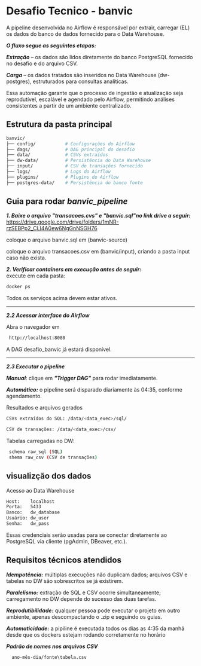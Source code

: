 # Desafio Tecnico - banvic


A pipeline desenvolvida no Airflow é responsável por extrair, carregar (EL) os dados do banco de dados fornecido para o Data Warehouse.

***O fluxo segue as seguintes etapas:***

***Extração*** – os dados são lidos diretamente do banco PostgreSQL fornecido no desafio e do arquivo CSV.

***Carga*** – os dados tratados são inseridos no Data Warehouse (dw-postgres), estruturados para consultas analíticas.

Essa automação garante que o processo de ingestão e atualização seja reprodutível, escalável e agendado pelo Airflow, permitindo análises consistentes a partir de um ambiente centralizado.

## Estrutura da pasta principal

```bash
banvic/
├── config/           # Configurações do Airflow
├── dags/             # DAG principal do desafio 
├── data/             # CSVs extraídos
├── dw-data/          # Persistência do Data Warehouse
├── input/            # CSV de transações fornecido
├── logs/             # Logs do Airflow
├── plugins/          # Plugins do Airflow 
├── postgres-data/    # Persistência do banco fonte
```

## Guia para rodar ***banvic_pipeline***

***1. Baixe o arquivo "transacoes.cvs" e "banvic.sql"no link drive a seguir:***\
https://drive.google.com/drive/folders/1mNR-rzSEBPp2_CLI4A0ew6NgGnNSGH76


coloque o arquivo banvic.sql em (banvic-source)

coloque o arquivo transacoes.csv em (banvic/input), criando a pasta input caso não exista.


***2. Verificar containers em execução antes de seguir:***\
execute em cada pasta:
```bash
docker ps
```


Todos os serviços acima devem estar ativos.

---

***2.2 Acessar interface do Airflow***

Abra o navegador em
```bash
 http://localhost:8080
```

A DAG desafio_banvic já estará disponível.

---

***2.3 Executar o pipeline***

***Manual***: clique em ***"Trigger DAG"*** para rodar imediatamente.

***Automático:*** o pipeline será disparado diariamente às 04:35, conforme agendamento.

Resultados e arquivos gerados
```bash
CSVs extraídos do SQL: /data/<data_exec>/sql/

CSV de transações: /data/<data_exec>/csv/
```

Tabelas carregadas no DW: 
```bash
 schema raw_sql (SQL) 
 shema raw_csv (CSV de transações)
 ```

 ##  visualizção dos dados

 Acesso ao Data Warehouse
 ```bash
Host:	 localhost 
Porta:	 5433
Banco:	 dw_database
Usuário: dw_user
Senha:   dw_pass
```

 Essas credenciais serão usadas para se conectar diretamente ao PostgreSQL via cliente (pgAdmin, DBeaver, etc.).  


## Requisitos técnicos atendidos

***Idempotência:*** múltiplas execuções não duplicam dados; arquivos CSV e tabelas no DW são sobrescritos se já existirem.

***Paralelismo:*** extração de SQL e CSV ocorre simultaneamente; carregamento no DW depende do sucesso das duas tarefas.

***Reprodutibilidade:*** qualquer pessoa pode executar o projeto em outro ambiente, apenas descompactando o .zip e seguindo os guias.

***Automaticidade:*** a pipiline é executada todos os dias as 4:35 da manhã desde que os dockers estejam rodando corretamente no horário

***Padrão de nomes nos arquivos CSV***
```bash
  ano-mês-dia/fonte\tabela.csv
  ```